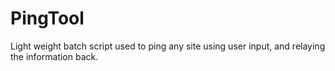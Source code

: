 # PingTool
Light weight batch script used to ping any site using user input, and relaying the information back.
